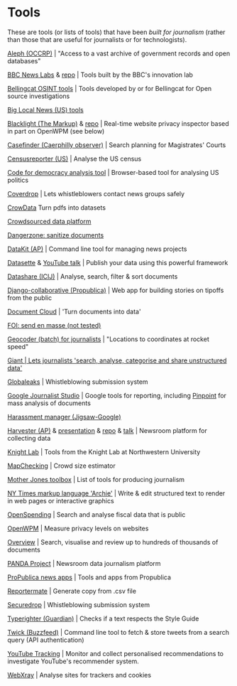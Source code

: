 # Tools

These are tools (or lists of tools) that have been *built for journalism* (rather than those that are useful for journalists or for technologists).

[Aleph (OCCRP)](https://aleph.occrp.org) | "Access to a vast archive of government records and open databases"

[BBC News Labs](https://bbcnewslabs.co.uk) & [repo](https://github.com/BBC-News-Labs) | Tools built by the BBC's innovation lab

[Bellingcat OSINT tools](https://github.com/bellingcat/) | Tools developed by or for Bellingcat for Open source investigations

[Big Local News (US) tools](https://biglocalnews.org/content/tools/)

[Blacklight (The Markup)](https://themarkup.org/blacklight) & [repo](https://github.com/the-markup/blacklight-collector) | Real-time website privacy inspector based in part on OpenWPM (see below)

[Casefinder (Caerphilly observer)](https://clwstwr.org.uk/projects/casefinder) | Search planning for Magistrates' Courts

[Censusreporter (US)](https://censusreporter.org/) | Analyse the US census

[Code for democracy analysis tool](https://codefordemocracy.org/data/) | Browser-based tool for analysing US politics

[Coverdrop](https://www.lightbluetouchpaper.org/2022/03/11/coverdrop-securing-initial-contact-for-whistleblowers/) | Lets whistleblowers contact news groups safely

[CrowData](https://crowdata.readthedocs.io/en/latest/) Turn pdfs into datasets

[Crowdsourced data platform](https://crowdnewsroom.org/en/)

[Dangerzone: sanitize documents](https://dangerzone.rocks/)

[DataKit (AP)](https://datakit.ap.org/) | Command line tool for managing news projects

[Datasette](https://datasette.io/) & [YouTube talk](https://www.youtube.com/watch?v%3DpTr1uLQTJNE&sa=D) | Publish your data using this powerful framework

[Datashare (ICIJ)](https://icij.gitbook.io/datashare/) | Analyse, search, filter & sort documents

[Django-collaborative (Propublica)](https://github.com/propublica/django-collaborative) | Web app for building stories on tipoffs from the public

[Document Cloud](https://www.documentcloud.org/home) | 'Turn documents into data'

[FOI: send en masse (not tested)](https://www.thomasgodfrey.co.uk/foi)

[Geocoder (batch) for journalists](https://geocode.localfocus.nl/) | "Locations to coordinates at rocket speed"

[Giant | Lets journalists 'search, analyse, categorise and share unstructured data'](https://github.com/guardian/giant)

[Globaleaks](https://www.globaleaks.org/) | Whistleblowing submission system

[Google Journalist Studio](https://journaliststudio.google.com/) | Google tools for reporting, including [Pinpoint](https://journaliststudio.google.com/pinpoint/collections) for mass analysis of documents

[Harassment manager (Jigsaw-Google)](https://github.com/conversationai/harassment-manager)

[Harvester (AP)](https://harvester.ap.org) & [presentation](https://vimeo.com/520123772/2a3edddf19) & [repo](https://github.com/associatedpress/harvester) & [talk](https://vimeo.com/520123772/2a3edddf19) | Newsroom platform for collecting data

[Knight Lab](https://knightlab.northwestern.edu/projects/) | Tools from the Knight Lab at Northwestern University

[MapChecking](https://www.mapchecking.com) | Crowd size estimator

[Mother Jones toolbox](https://github.com/motherjones/story-tools) | List of tools for producing journalism

[NY Times markup language 'Archie'](http://archieml.org) | Write & edit structured text to render in web pages or interactive graphics

[OpenSpending](https://community.openspending.org) | Search and analyse fiscal data that is public

[OpenWPM](https://github.com/mozilla/OpenWPM) | Measure privacy levels on websites

[Overview](https://www.overviewdocs.com/) | Search, visualise and review up to hundreds of thousands of documents

[PANDA Project](http://pandaproject.net/) | Newsroom data journalism platform

[ProPublica news apps](https://www.propublica.org/newsapps) | Tools and apps from Propublica

[Reportermate](https://github.com/nickjevershed/Reportermate-Lib) | Generate copy from .csv file

[Securedrop](https://securedrop.org/) | Whistleblowing submission system

[Typerighter (Guardian)](https://github.com/guardian/typerighter) | Checks if a text respects the Style Guide

[Twick (Buzzfeed)](https://github.com/jsvine/twick) | Command line tool to fetch & store tweets from a search query (API authentication)

[YouTube Tracking](https://youtube.tracking.exposed) | Monitor and collect personalised recommendations to investigate YouTube's recommender system.

[WebXray](https://github.com/agilemobiledev/webXray) | Analyse sites for trackers and cookies
